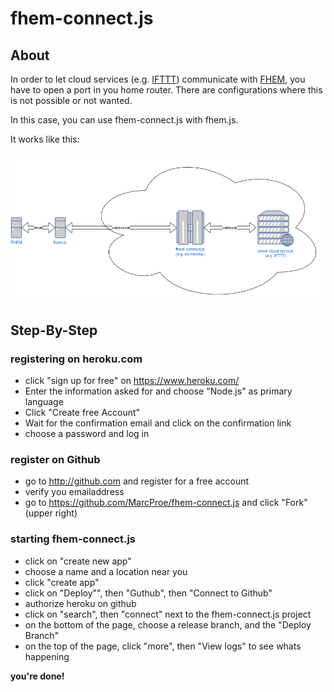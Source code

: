 # fhem-connect.js

## About

In order to let cloud services (e.g. [IFTTT](http://IFTTT.com)) communicate with [FHEM](http://fhem.org), you have to open a port in you home router. 
There are configurations where this is not possible or not wanted.

In this case, you can use fhem-connect.js with fhem.js.

It works like this:

![Overview image][logo]

[logo]: overview.png "Overview image"

## Step-By-Step
### registering on heroku.com
* click "sign up for free" on https://www.heroku.com/
* Enter the information asked for and choose "Node.js" as primary language
* Click "Create free Account"
* Wait for the confirmation email and click on the confirmation link
* choose a password and log in

### register on Github

* go to http://github.com and register for a free account
* verify you emailaddress
* go to https://github.com/MarcProe/fhem-connect.js and click "Fork" (upper right)

### starting fhem-connect.js
* click on "create new app"
* choose a name and a location near you
* click "create app"
* click on "Deploy"", then "Guthub", then "Connect to Github"
* authorize heroku on github
* click on "search", then "connect" next to the fhem-connect.js project
* on the bottom of the page, choose a release branch, and the "Deploy Branch"
* on the top of the page, click "more", then "View logs" to see whats happening

**you're done!**

